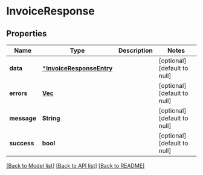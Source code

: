 # InvoiceResponse

## Properties

| Name        | Type                                                 | Description | Notes                        |
| ----------- | ---------------------------------------------------- | ----------- | ---------------------------- |
| **data**    | [***InvoiceResponseEntry**](InvoiceResponseEntry.md) |             | [optional] [default to null] |
| **errors**  | [**Vec<Error>**](Error.md)                           |             | [optional] [default to null] |
| **message** | **String**                                           |             | [optional] [default to null] |
| **success** | **bool**                                             |             | [optional] [default to null] |

[[Back to Model list]](../README.md#documentation-for-models) [[Back to API list]](../README.md#documentation-for-api-endpoints) [[Back to README]](../README.md)
